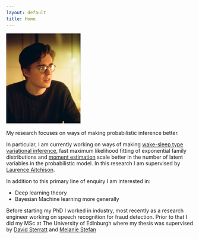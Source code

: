 ```yaml
---
layout: default
title: Home
---
```


<img src="images/thomas_heap.jpg" alt="Thomas Heap" style="width: 200px; height: auto;" class="profile-image">

My research focuses on ways of making probabilistic inference better.

In particular, I am currently working on ways of making [wake-sleep type variational inference](https://arxiv.org/abs/2305.11022), fast maximum likelihood fitting of exponential family distributions and [moment estimation](https://arxiv.org/abs/2310.17374) scale better in the number of latent variables in the probabilistic model. In this research I am supervised by [Laurence Aitchison](http://www.gatsby.ucl.ac.uk/~laurence/index.html).

In addition to this primary line of enquiry I am interested in:

* Deep learning theory
* Bayesian Machine learning more generally

Before starting my PhD I worked in industry, most recently as a research engineer working on speech recognition for fraud detection. Prior to that I did my MSc at The University of Edinburgh where my thesis was supervised by [David Sterratt](https://www.ed.ac.uk/profile/sterratt) and [Melanie Stefan](http://melaniestefan.net/)

